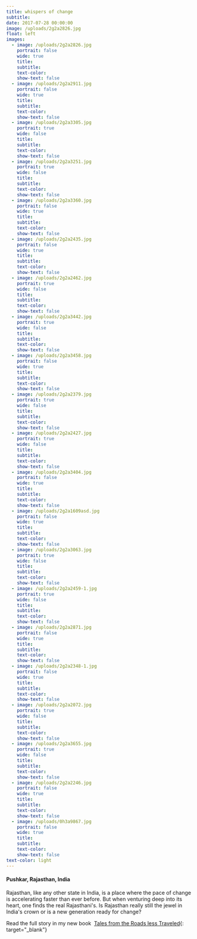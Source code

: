 ```yaml
---
title: whispers of change
subtitle:
date: 2017-07-28 00:00:00
image: /uploads/2g2a2826.jpg
float: left
images:
  - image: /uploads/2g2a2826.jpg
    portrait: false
    wide: true
    title:
    subtitle:
    text-color:
    show-text: false
  - image: /uploads/2g2a2911.jpg
    portrait: false
    wide: true
    title:
    subtitle:
    text-color:
    show-text: false
  - image: /uploads/2g2a3305.jpg
    portrait: true
    wide: false
    title:
    subtitle:
    text-color:
    show-text: false
  - image: /uploads/2g2a3251.jpg
    portrait: true
    wide: false
    title:
    subtitle:
    text-color:
    show-text: false
  - image: /uploads/2g2a3360.jpg
    portrait: false
    wide: true
    title:
    subtitle:
    text-color:
    show-text: false
  - image: /uploads/2g2a2435.jpg
    portrait: false
    wide: true
    title:
    subtitle:
    text-color:
    show-text: false
  - image: /uploads/2g2a2462.jpg
    portrait: true
    wide: false
    title:
    subtitle:
    text-color:
    show-text: false
  - image: /uploads/2g2a3442.jpg
    portrait: true
    wide: false
    title:
    subtitle:
    text-color:
    show-text: false
  - image: /uploads/2g2a3458.jpg
    portrait: false
    wide: true
    title:
    subtitle:
    text-color:
    show-text: false
  - image: /uploads/2g2a2379.jpg
    portrait: true
    wide: false
    title:
    subtitle:
    text-color:
    show-text: false
  - image: /uploads/2g2a2427.jpg
    portrait: true
    wide: false
    title:
    subtitle:
    text-color:
    show-text: false
  - image: /uploads/2g2a3404.jpg
    portrait: false
    wide: true
    title:
    subtitle:
    text-color:
    show-text: false
  - image: /uploads/2g2a1609asd.jpg
    portrait: false
    wide: true
    title:
    subtitle:
    text-color:
    show-text: false
  - image: /uploads/2g2a3063.jpg
    portrait: true
    wide: false
    title:
    subtitle:
    text-color:
    show-text: false
  - image: /uploads/2g2a2459-1.jpg
    portrait: true
    wide: false
    title:
    subtitle:
    text-color:
    show-text: false
  - image: /uploads/2g2a2871.jpg
    portrait: false
    wide: true
    title:
    subtitle:
    text-color:
    show-text: false
  - image: /uploads/2g2a2348-1.jpg
    portrait: false
    wide: true
    title:
    subtitle:
    text-color:
    show-text: false
  - image: /uploads/2g2a2072.jpg
    portrait: true
    wide: false
    title:
    subtitle:
    text-color:
    show-text: false
  - image: /uploads/2g2a3655.jpg
    portrait: true
    wide: false
    title:
    subtitle:
    text-color:
    show-text: false
  - image: /uploads/2g2a2246.jpg
    portrait: false
    wide: true
    title:
    subtitle:
    text-color:
    show-text: false
  - image: /uploads/0h3a9867.jpg
    portrait: false
    wide: true
    title:
    subtitle:
    text-color:
    show-text: false
text-color: light
---
```


#### Pushkar, Rajasthan, India

Rajasthan, like any other state in India, is a place where the pace of change is accelerating faster than ever before. But when venturing deep into its heart, one finds the real Rajasthani's. Is Rajasthan really still the jewel in India's crown or is a new generation ready for change?

Read the full story in my new book &nbsp;[Tales from the Roads less Traveled](https://shop.pieaerts.com/collections/book){: target="_blank"}